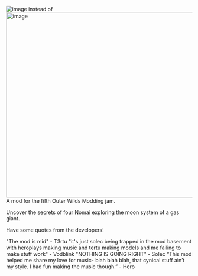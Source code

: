 ![image](https://github.com/user-attachments/assets/e68b5cb4-d2e9-439b-9ffe-737c8f513f8e) instead of <img width="1505" height="502" alt="image" src="https://github.com/user-attachments/assets/e68b5cb4-d2e9-439b-9ffe-737c8f513f8e" />
A mod for the fifth Outer Wilds Modding jam.

Uncover the secrets of four Nomai exploring the moon system of a gas giant.

Have some quotes from the developers!

"The mod is mid" - T3rtu
"it's just solec being trapped in the mod basement with heroplays making music and tertu making models and me failing to make stuff work" - Vodblink
"NOTHING IS GOING RIGHT" - Solec 
“This mod helped me share my love for music- blah blah blah, that cynical stuff ain’t my style. I had fun making the music though.” - Hero
